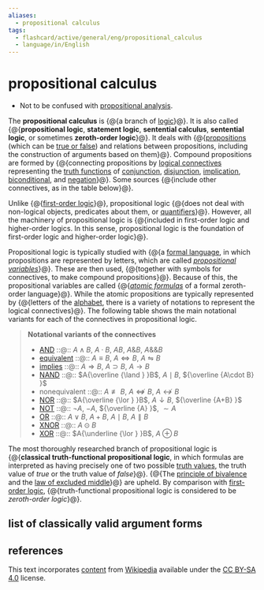 ```yaml
---
aliases:
  - propositional calculus
tags:
  - flashcard/active/general/eng/propositional_calculus
  - language/in/English
---
```


# propositional calculus

- Not to be confused with [propositional analysis](theory%20of%20descriptions.md).

The __propositional calculus__ is {@{a branch of [logic](logic.md)}@}. It is also called {@{__propositional logic__, __statement logic__, __sentential calculus__, __sentential logic__, or sometimes __zeroth-order logic__}@}. It deals with {@{[propositions](proposition.md) (which can be [true or false](truth%20value.md)) and relations between propositions, including the construction of arguments based on them}@}. Compound propositions are formed by {@{connecting propositions by [logical connectives](logical%20connective.md) representing the [truth functions](truth%20function.md) of [conjunction](logical%20conjunction.md), [disjunction](logical%20disjunction.md), [implication](material%20conditional.md), [biconditional](logical%20biconditional.md), and [negation](negation.md)}@}. Some sources {@{include other connectives, as in the table below}@}. <!--SR:!2025-08-03,251,330!2025-05-03,174,310!2025-06-18,214,330!2026-07-11,490,310!2025-04-21,169,310-->

Unlike {@{[first-order logic](first-order%20logic.md)}@}, propositional logic {@{does not deal with non-logical objects, predicates about them, or [quantifiers](quantifier%20(logic).md)}@}. However, all the machinery of propositional logic is {@{included in first-order logic and higher-order logics. In this sense, propositional logic is the foundation of first-order logic and higher-order logic}@}. <!--SR:!2025-07-23,241,330!2026-10-07,566,310!2025-08-19,262,330-->

Propositional logic is typically studied with {@{a [formal language](formal%20language.md), in which propositions are represented by letters, which are called _[propositional variables](propositional%20variable.md)_}@}. These are then used, {@{together with symbols for connectives, to make compound propositions}@}. Because of this, the propositional variables are called {@{_[atomic formulas](atomic%20formula.md)_ of a formal zeroth-order language}@}. While the atomic propositions are typically represented by {@{letters of the [alphabet](alphabet.md), there is a variety of notations to represent the logical connectives}@}. The following table shows the main notational variants for each of the connectives in propositional logic. <!--SR:!2025-08-08,255,330!2026-06-23,479,310!2026-02-20,359,290!2025-08-11,257,330-->

> __Notational variants of the connectives__
>
> - [AND](logical%20conjunction.md) ::@:: $A\land B$, $A\cdot B$, $AB$, $A\&B$, $A\&\&B$ <!--SR:!2025-08-27,269,330!2025-08-21,264,330-->
> - [equivalent](logical%20biconditional.md) ::@:: $A\equiv B$, $A\Leftrightarrow B$, $A\leftrightharpoons B$ <!--SR:!2025-07-14,234,330!2025-10-24,316,330-->
> - [implies](material%20conditional.md) ::@:: $A\Rightarrow B$, $A\supset B$, $A\rightarrow B$ <!--SR:!2025-10-26,317,330!2025-07-04,226,330-->
> - [NAND](sheffer%20stroke.md) ::@:: $A{\overline {\land } }B$, $A\mid B$, ${\overline {A\cdot B} }$ <!--SR:!2026-04-11,431,310!2025-04-12,162,310-->
> - nonequivalent ::@:: $A\not \equiv B$, $A\not \Leftrightarrow B$, $A\nleftrightarrow B$ <!--SR:!2025-09-04,276,330!2025-07-10,231,330-->
> - [NOR](Logical%20NOR.md) ::@:: $A{\overline {\lor } }B$, $A\downarrow B$, ${\overline {A+B} }$ <!--SR:!2025-10-16,299,310!2026-07-13,500,310-->
> - [NOT](negation.md) ::@:: $\neg A$, $-A$, ${\overline {A} }$, $\sim A$ <!--SR:!2025-06-08,206,330!2025-06-17,214,330-->
> - [OR](logical%20disjunction.md) ::@:: $A\lor B$, $A+B$, $A\mid B$, $A\parallel B$ <!--SR:!2025-07-04,228,330!2025-10-02,298,330-->
> - [XNOR](XNOR%20gate.md) ::@:: $A\odot B$ <!--SR:!2025-10-29,268,270!2025-11-18,321,310-->
> - [XOR](exclusive%20or.md) ::@:: $A{\underline {\lor } }B$, $A\oplus B$ <!--SR:!2025-08-01,211,270!2026-01-31,379,310-->

The most thoroughly researched branch of propositional logic is {@{__classical truth-functional propositional logic__, in which formulas are interpreted as having precisely one of two possible [truth values](truth%20value.md), the truth value of _true_ or the truth value of _false_}@}. {@{The [principle of bivalence](principle%20of%20bivalence.md) and the [law of excluded middle](law%20of%20excluded%20middle.md)}@} are upheld. By comparison with [first-order logic](first-order%20logic.md), {@{truth-functional propositional logic is considered to be _zeroth-order logic_}@}. <!--SR:!2025-04-16,56,270!2025-08-17,262,330!2025-04-18,165,310-->

## list of classically valid argument forms

## references

This text incorporates [content](https://en.wikipedia.org/wiki/propositional_calculus) from [Wikipedia](Wikipedia.md) available under the [CC BY-SA 4.0](https://creativecommons.org/licenses/by-sa/4.0/) license.
